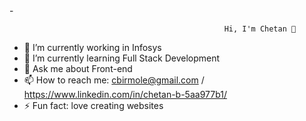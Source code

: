 

<!--
**chetas11/chetas11** is a ✨ _special_ ✨ repository because its `README.md` (this file) appears on your GitHub profile.

Here are some ideas to get you started:

- 🔭 I’m currently working in Infosys
- 🌱 I’m currently learning Full Stack Development
- 💬 Ask me about Front-end/JavaScript
- 📫 How to reach me: cbirmole@gmail.com/ 
- ⚡ Fun fact: love creating websites
-->- 

                                                    Hi, I'm Chetan 👋

- 🔭 I’m currently working in Infosys
- 🌱 I’m currently learning Full Stack Development
- 💬 Ask me about Front-end
- 📫 How to reach me: cbirmole@gmail.com / https://www.linkedin.com/in/chetan-b-5aa977b1/
- ⚡ Fun fact: love creating websites

